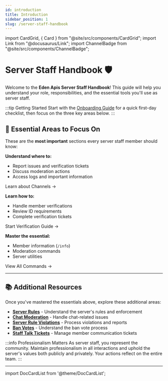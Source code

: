 ```yaml
---
id: introduction
title: Introduction
sidebar_position: 1
slug: /server-staff-handbook
---
```


import CardGrid, { Card } from "@site/src/components/CardGrid";
import Link from "@docusaurus/Link";
import ChannelBadge from "@site/src/components/ChannelBadge";

# Server Staff Handbook 🛡️

Welcome to the **Eden Apis Server Staff Handbook**! This guide will help you understand your role, responsibilities, and the essential tools you'll use as server staff.

:::tip Getting Started
Start with the [Onboarding Guide](./server-staff-handbook/onboarding) for a quick first-day checklist, then focus on the three key areas below.
:::

## 🎯 Essential Areas to Focus On

These are the **most important** sections every server staff member should know:

<CardGrid columns={3}>
  <Card title="Server Channels" status="info" icon="📗" href="./server-staff-handbook/server-channels">
    <p><strong>Understand where to:</strong></p>
    <ul>
      <li>Report issues and verification tickets</li>
      <li>Discuss moderation actions</li>
      <li>Access logs and important information</li>
    </ul>
    <p><Link to="./server-staff-handbook/server-channels">Learn about Channels →</Link></p>
  </Card>

  <Card title="Verification Process" status="success" icon="✅" href="./server-staff-handbook/verification-process">
    <p><strong>Learn how to:</strong></p>
    <ul>
      <li>Handle member verifications</li>
      <li>Review ID requirements</li>
      <li>Complete verification tickets</li>
    </ul>
    <p><Link to="./server-staff-handbook/verification-process">Start Verification Guide →</Link></p>
  </Card>

  <Card title="Hephia Commands" status="warning" icon="🤖" href="./server-staff-handbook/hephia-commands">
    <p><strong>Master the essential:</strong></p>
    <ul>
      <li>Member information (<code>/info</code>)</li>
      <li>Moderation commands</li>
      <li>Server utilities</li>
    </ul>
    <p><Link to="./server-staff-handbook/hephia-commands">View All Commands →</Link></p>
  </Card>
</CardGrid>

---

## 📚 Additional Resources

Once you've mastered the essentials above, explore these additional areas:

- **[Server Rules](./server-staff-handbook/server-rules)** - Understand the server's rules and enforcement
- **[Chat Moderation](./server-staff-handbook/chat-moderation)** - Handle chat-related issues
- **[Server Rule Violations](./server-staff-handbook/server-rule-violations)** - Process violations and reports
- **[Ban Votes](./server-staff-handbook/ban-votes/ban-types-overview)** - Understand the ban vote process
- **[Staff Talk Tickets](./server-staff-handbook/moderator/staff-talk-tickets)** - Manage member communication tickets

:::info Professionalism Matters
As server staff, you represent the community. Maintain professionalism in all interactions and uphold the server's values both publicly and privately. Your actions reflect on the entire team.
:::

---

import DocCardList from '@theme/DocCardList';

<DocCardList />
